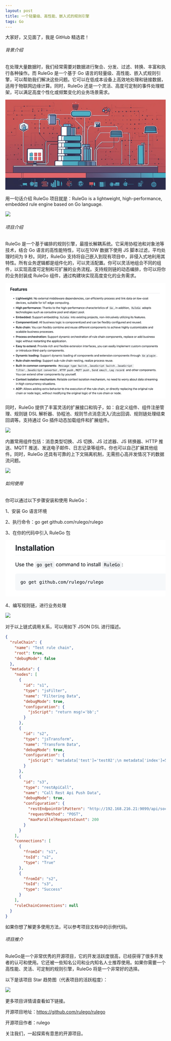 ```yaml
---
layout: post
title: 一个轻量级、高性能、嵌入式的规则引擎
tags: Go
---
```


大家好，又见面了，我是 GitHub 精选君！

###### 背景介绍

在处理大量数据时，我们经常需要对数据进行聚合、分发、过滤、转换、丰富和执行各种操作。而 RuleGo 是一个基于 Go 语言的轻量级、高性能、嵌入式规则引擎，可以帮助我们解决这些问题。它可以在低成本设备上高效地处理和链接数据，适用于物联网边缘计算。同时，RuleGo 还是一个灵活、高度可定制的事件处理框架，可以满足高度个性化或频繁变化的业务场景需求。

![](https://raw.githubusercontent.com/ZhuPeng/pic/master/images/compress_tmp-rulego-aigen.png)

用一句话介绍 RuleGo 项目就是：RuleGo is a lightweight, high-performance, embedded rule engine based on Go language.

![](https://raw.githubusercontent.com/rulego/rulego/master/doc/imgs/logo.png)

###### 项目介绍

RuleGo 是一个基于编排的规则引擎，最擅长解耦系统。它采用协程池和对象池等技术，结合 Go 语言的高性能特性，可以在10W 数据下使用 JS 脚本过滤，平均处理时间为 9 秒。同时，RuleGo 支持将自己嵌入到现有项目中，非侵入式地利用其特性。所有业务逻辑都是组件化的，可以灵活配置。你可以灵活地组合不同的组件，以实现高度可定制和可扩展的业务流程。支持规则链的动态编排，你可以将你的业务封装成 RuleGo 组件，通过构建块实现高度变化的业务需求。

![](https://raw.githubusercontent.com/ZhuPeng/pic/master/images/compress_image-20240429225519244.png)

同时，RuleGo 提供了丰富灵活的扩展接口和钩子，如：自定义组件、组件注册管理、规则链 DSL 解析器、协程池、规则节点消息流入/流出回调、规则链处理结束回调等。支持通过 Go 插件动态加载组件和扩展组件。

![](https://raw.githubusercontent.com/rulego/rulego/main/doc/imgs/architecture.png)

内置常用组件包括：消息类型切换、JS 切换、JS 过滤器、JS 转换器、HTTP 推送、MQTT 推送、发送电子邮件、日志记录等组件。你也可以自己扩展其他组件。同时，RuleGo 还具有可靠的上下文隔离机制，无需担心高并发情况下的数据流问题。

![](https://raw.githubusercontent.com/rulego/rulego/master/doc/imgs/rulechain/img_4.png)

###### 如何使用

你可以通过以下步骤安装和使用 RuleGo：

1、安装 Go 语言环境

2、执行命令：go get github.com/rulego/rulego

3、在你的代码中引入 RuleGo 包

![](https://raw.githubusercontent.com/ZhuPeng/pic/master/images/compress_image-20230831221419857.png)

4、编写规则链，进行业务处理



![](https://raw.githubusercontent.com/rulego/rulego/master/doc/imgs/rulechain/img_1.png)

对于以上链式调用关系，可以用如下 JSON DSL 进行描述。

```json
{
  "ruleChain": {
    "name": "Test rule chain",
    "root": true,
    "debugMode": false
  },
  "metadata": {
    "nodes": [
      {
        "id": "s1",
        "type": "jsFilter",
        "name": "Filtering Data",
        "debugMode": true,
        "configuration": {
          "jsScript": "return msg!='bb';"
        }
      },
      {
        "id": "s2",
        "type": "jsTransform",
        "name": "Transform Data",
        "debugMode": true,
        "configuration": {
          "jsScript": "metadata['test']='test02';\n metadata['index']=50;\n msgType='TEST_MSG_TYPE2';\n var msg2=JSON.parse(msg);\n msg2['aa']=66;\n return {'msg':msg2,'metadata':metadata,'msgType':msgType};"
        }
      },
      {
        "id": "s3",
        "type": "restApiCall",
        "name": "Call Rest Api Push Data",
        "debugMode": true,
        "configuration": {
          "restEndpointUrlPattern": "http://192.168.216.21:9099/api/socket/msg",
          "requestMethod": "POST",
          "maxParallelRequestsCount": 200
        }
      }
    ],
    "connections": [
      {
        "fromId": "s1",
        "toId": "s2",
        "type": "True"
      },
      {
        "fromId": "s2",
        "toId": "s3",
        "type": "Success"
      }
    ],
    "ruleChainConnections": null
  }
}
```

如果你想了解更多使用方法，可以参考项目文档中的示例代码。

###### 项目推介

RuleGo是一个非常优秀的开源项目，它的开发活跃度很高，已经获得了很多开发者的认可和使用。它还被一些知名公司和业内知名人士推荐使用。如果你需要一个高性能、灵活、可定制的规则引擎，RuleGo 将是一个非常好的选择。

以下是该项目 Star 趋势图（代表项目的活跃程度）：

![](https://api.star-history.com/svg?repos=rulego/rulego&type=Timeline)

更多项目详情请查看如下链接。

开源项目地址：https://github.com/rulego/rulego 

开源项目作者：rulego

关注我们，一起探索有意思的开源项目。

